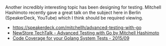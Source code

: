 




Another incredibly interesting topic has been designing for testing.
Mitchell Hashimoto recently gave a great talk on the subject here in Berlin (SpeakerDeck, YouTube) which I think should be required viewing.

- https://speakerdeck.com/mitchellh/advanced-testing-with-go
- [NewStore TechTalk - Advanced Testing with Go by Mitchell Hashimoto](https://www.youtube.com/watch?v=yszygk1cpEc)
- [Code Coverage for your Golang System Tests - 2015/09](https://www.elastic.co/blog/code-coverage-for-your-golang-system-tests)
